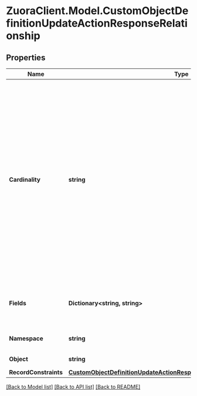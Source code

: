 # ZuoraClient.Model.CustomObjectDefinitionUpdateActionResponseRelationship

## Properties

Name | Type | Description | Notes
------------ | ------------- | ------------- | -------------
**Cardinality** | **string** | The cardinality of the relationship from this object to another object.  A &#x60;manyToOne&#x60; relationship means this object is the child object (the \&quot;many\&quot; side), and the referenced object (the \&quot;one\&quot; side) is the parent.  A &#x60;oneToMany&#x60; relationship means this object is the parent object (the \&quot;one\&quot; side), and the referenced object (the \&quot;many\&quot; side) is the child.  | [optional] [default to CardinalityEnum.ManyToOne]
**Fields** | **Dictionary&lt;string, string&gt;** | Field mappings in the form of &#x60;&lt;this-object-field-name&gt;&#x60;: &#x60;&lt;other-object-field-name&gt;&#x60;.  | [optional] 
**Namespace** | **string** | The namespace where the related object is located | [optional] 
**Object** | **string** | The API name of the related object | [optional] 
**RecordConstraints** | [**CustomObjectDefinitionUpdateActionResponseRelationshipRecordConstraints**](CustomObjectDefinitionUpdateActionResponseRelationshipRecordConstraints.md) |  | [optional] 

[[Back to Model list]](../README.md#documentation-for-models) [[Back to API list]](../README.md#documentation-for-api-endpoints) [[Back to README]](../README.md)

